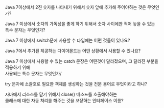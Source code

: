 Java 7이상에서 2진 숫자를 나타내기 위해서 숫자 앞에 추가해 주어야하는 것은 무엇인가?

Java 7 이상에서 숫자의 가독성을 좋게 하기 위해서 숫자 사이에만 적어 놓을 수 있는 특수 문자는 무엇인가?

Java 7 이상에서 switch문에 사용할 수 타입에는 어떤 것들이 있나요?

Java 7에서 추가된 제공하는 다이아몬드는 어떤 상황에서 사용할 수 있나요?

Java 7 이상에서 사용할 수 있는 catch 문장은 어떤것이 달라졌으며, 그 달라진 부분을 적용하기 위해  
사용되는 특수 문자는 무엇인가/

try 문자에 소괄호로 필요한 객체를 생성하는 것을 전문 용어로 무엇이라고 하나?

자바에서 리소스를 닫기 위해서 close() 메소드를 호출해야하는  
클래스에 대한 자동 처리를 해주는 것을 보장하는 인터페이스 이름?  

